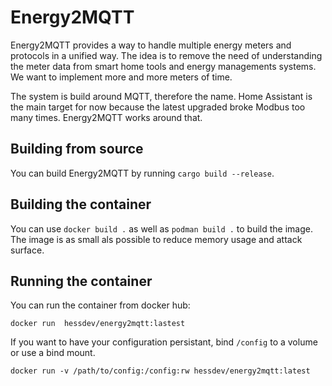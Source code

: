 # Energy2MQTT

Energy2MQTT provides a way to handle multiple energy meters and protocols in a unified way. The idea is to remove the need of understanding the meter data from smart home tools and energy managements systems. We want to implement more and more meters of time.

The system is build around MQTT, therefore the name. Home Assistant is the main target for now because the latest upgraded broke Modbus too many times. Energy2MQTT works around that.

## Building from source

You can build Energy2MQTT by running `cargo build --release`.

## Building the container

You can use `docker build .` as well as `podman build .` to build the image. The image is as small als possible to reduce memory usage and attack surface.

## Running the container
You can run the container from docker hub:

`docker run  hessdev/energy2mqtt:lastest`

If you want to have your configuration persistant, bind `/config` to a volume or use a bind mount.

`docker run -v /path/to/config:/config:rw hessdev/energy2mqtt:latest`

